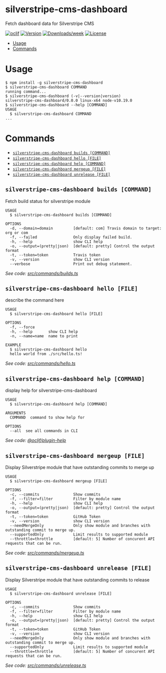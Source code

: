 silverstripe-cms-dashboard
==========================

Fetch dashboard data for Silverstripe CMS

[![oclif](https://img.shields.io/badge/cli-oclif-brightgreen.svg)](https://oclif.io)
[![Version](https://img.shields.io/npm/v/silverstripe-cms-dashboard.svg)](https://npmjs.org/package/silverstripe-cms-dashboard)
[![Downloads/week](https://img.shields.io/npm/dw/silverstripe-cms-dashboard.svg)](https://npmjs.org/package/silverstripe-cms-dashboard)
[![License](https://img.shields.io/npm/l/silverstripe-cms-dashboard.svg)](https://github.com/maxime-rainville/silverstripe-cms-dashboard/blob/master/package.json)

<!-- toc -->
* [Usage](#usage)
* [Commands](#commands)
<!-- tocstop -->
# Usage
<!-- usage -->
```sh-session
$ npm install -g silverstripe-cms-dashboard
$ silverstripe-cms-dashboard COMMAND
running command...
$ silverstripe-cms-dashboard (-v|--version|version)
silverstripe-cms-dashboard/0.0.0 linux-x64 node-v10.19.0
$ silverstripe-cms-dashboard --help [COMMAND]
USAGE
  $ silverstripe-cms-dashboard COMMAND
...
```
<!-- usagestop -->
# Commands
<!-- commands -->
* [`silverstripe-cms-dashboard builds [COMMAND]`](#silverstripe-cms-dashboard-builds-command)
* [`silverstripe-cms-dashboard hello [FILE]`](#silverstripe-cms-dashboard-hello-file)
* [`silverstripe-cms-dashboard help [COMMAND]`](#silverstripe-cms-dashboard-help-command)
* [`silverstripe-cms-dashboard mergeup [FILE]`](#silverstripe-cms-dashboard-mergeup-file)
* [`silverstripe-cms-dashboard unrelease [FILE]`](#silverstripe-cms-dashboard-unrelease-file)

## `silverstripe-cms-dashboard builds [COMMAND]`

Fetch build status for silverstripe module

```
USAGE
  $ silverstripe-cms-dashboard builds [COMMAND]

OPTIONS
  -d, --domain=domain         [default: com] Travis domain to target: org or com
  -f, --failed                Only display failed build.
  -h, --help                  show CLI help
  -o, --output=(pretty|json)  [default: pretty] Control the output format
  -t, --token=token           Travis token
  -v, --version               show CLI version
  --verbose                   Print out debug statement.
```

_See code: [src/commands/builds.ts](https://github.com/maxime-rainville/silverstripe-cms-dashboard/blob/v0.0.0/src/commands/builds.ts)_

## `silverstripe-cms-dashboard hello [FILE]`

describe the command here

```
USAGE
  $ silverstripe-cms-dashboard hello [FILE]

OPTIONS
  -f, --force
  -h, --help       show CLI help
  -n, --name=name  name to print

EXAMPLE
  $ silverstripe-cms-dashboard hello
  hello world from ./src/hello.ts!
```

_See code: [src/commands/hello.ts](https://github.com/maxime-rainville/silverstripe-cms-dashboard/blob/v0.0.0/src/commands/hello.ts)_

## `silverstripe-cms-dashboard help [COMMAND]`

display help for silverstripe-cms-dashboard

```
USAGE
  $ silverstripe-cms-dashboard help [COMMAND]

ARGUMENTS
  COMMAND  command to show help for

OPTIONS
  --all  see all commands in CLI
```

_See code: [@oclif/plugin-help](https://github.com/oclif/plugin-help/blob/v3.2.2/src/commands/help.ts)_

## `silverstripe-cms-dashboard mergeup [FILE]`

Display Silverstripe module that have outstanding commits to merge up

```
USAGE
  $ silverstripe-cms-dashboard mergeup [FILE]

OPTIONS
  -c, --commits               Show commits
  -f, --filter=filter         Filter by module name
  -h, --help                  show CLI help
  -o, --output=(pretty|json)  [default: pretty] Control the output format
  -t, --token=token           GitHub Token
  -v, --version               show CLI version
  --needMergeOnly             Only show module and branches with outstanding commit to merge up.
  --supportedOnly             Limit results to supported module
  --throttle=throttle         [default: 5] Number of concurent API requests that can be run.
```

_See code: [src/commands/mergeup.ts](https://github.com/maxime-rainville/silverstripe-cms-dashboard/blob/v0.0.0/src/commands/mergeup.ts)_

## `silverstripe-cms-dashboard unrelease [FILE]`

Display Silverstripe module that have outstanding commits to release

```
USAGE
  $ silverstripe-cms-dashboard unrelease [FILE]

OPTIONS
  -c, --commits               Show commits
  -f, --filter=filter         Filter by module name
  -h, --help                  show CLI help
  -o, --output=(pretty|json)  [default: pretty] Control the output format
  -t, --token=token           GitHub Token
  -v, --version               show CLI version
  --needMergeOnly             Only show module and branches with outstanding commit to merge up.
  --supportedOnly             Limit results to supported module
  --throttle=throttle         [default: 5] Number of concurent API requests that can be run.
```

_See code: [src/commands/unrelease.ts](https://github.com/maxime-rainville/silverstripe-cms-dashboard/blob/v0.0.0/src/commands/unrelease.ts)_
<!-- commandsstop -->
